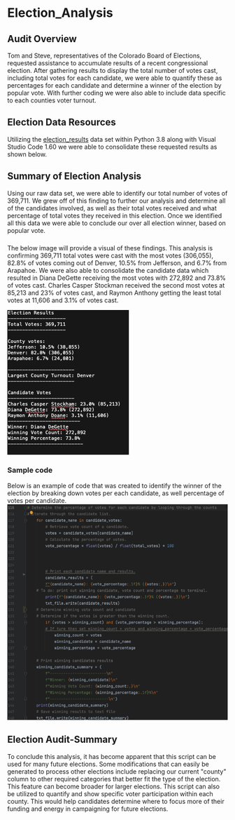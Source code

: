 # Election_Analysis

## Audit Overview
Tom and Steve, representatives of the Colorado Board of Elections, requested assistance to accumulate results of a recent congressional election. After gathering results to display the total number of votes cast, including total votes for each candidate, we were able to quantify these as percentages for each candidate and determine a winner of the election by popular vote. With further coding we were also able to include data specific to each counties voter turnout.

## Election Data Resources
Utilizing the [election_results](https://github.com/KEGANCP/Election_Analysis/blob/main/Resources/election_results.csv) data set within Python 3.8 along with Visual Studio Code 1.60 we were able to consolidate these requested results as shown below.

## Summary of Election Analysis
Using our raw data set, we were able to identify our total number of votes of 369,711. We grew off of this finding to further our analysis and determine all of the candidates involved, as well as their total votes received and what percentage of total votes they received in this election. Once we identified all this data we were able to conclude our over all election winner, based on popular vote.
### 
The below image will provide a visual of these findings. This analysis is confirming 369,711 total votes were cast with the most votes (306,055), 82.8% of votes coming out of Denver, 10.5% from Jefferson, and 6.7% from Arapahoe.
We were also able to consolidate the candidate data which resulted in Diana DeGette receiving the most votes with 272,892 and 73.8% of votes cast. Charles Casper Stockman received the second most votes at 85,213 and 23% of votes cast, and Raymon Anthony getting the least total votes at 11,606 and 3.1% of votes cast.

![This is an image](https://github.com/KEGANCP/Election_Analysis/blob/main/Resources/Election_results.png)

### Sample code
Below is an example of code that was created to identify the winner of the election by breaking down votes per each candidate, as well percentage of votes per candidate.
![This is an image](https://github.com/KEGANCP/Election_Analysis/blob/main/Resources/sample_code_winning_candidate.png)

## Election Audit-Summary
To conclude this analysis, it has become apparent that this script can be used for many future elections. Some modifications that can easily be generated to process other elections include replacing our current "county" column to other required categories that better fit the type of the election. This feature can become broader for larger elections. This script can also be utilized to quantify and show specific voter participation within each county. This would help candidates determine where to focus more of their funding and energy in campaigning for future elections. 
